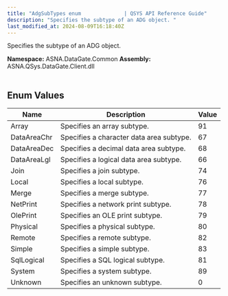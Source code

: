 ```yaml
---
title: "AdgSubTypes enum              | QSYS API Reference Guide"
description: "Specifies the subtype of an ADG object. "
last_modified_at: 2024-08-09T16:18:40Z
---
```


Specifies the subtype of an ADG object.

**Namespace:** ASNA.DataGate.Common
**Assembly:** ASNA.QSys.DataGate.Client.dll
<br>
<br>

## Enum Values

| Name | Description | Value
| --- | --- | --- 
| Array | Specifies an array subtype. | 91 |
| DataAreaChr | Specifies a character data area subtype. | 67 |
| DataAreaDec | Specifies a decimal data area subtype. | 68 |
| DataAreaLgl | Specifies a logical data area subtype. | 66 |
| Join | Specifies a join subtype. | 74 |
| Local | Specifies a local subtype. | 76 |
| Merge | Specifies a merge subtype. | 77 |
| NetPrint | Specifies a network print subtype. | 78 |
| OlePrint | Specifies an OLE print subtype. | 79 |
| Physical | Specifies a physical subtype. | 80 |
| Remote | Specifies a remote subtype. | 82 |
| Simple | Specifies a simple subtype. | 83 |
| SqlLogical | Specifies a SQL logical subtype. | 81 |
| System | Specifies a system subtype. | 89 |
| Unknown | Specifies an unknown subtype. | 0 |

